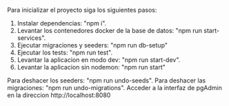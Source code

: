 Para inicializar el proyecto siga los siguientes pasos:

1. Instalar dependencias: "npm i".
2. Levantar los contenedores docker de la base de datos: "npm run start-services".
3. Ejecutar migraciones y seeders: "npm run db-setup"
4. Ejecutar los tests: "npm run test".
5. Levantar la aplicacion en modo dev: "npm run start-dev".
6. Levantar la aplicacion sin nodemon: "npm run start"

Para deshacer los seeders: "npm run undo-seeds".
Para deshacer las migraciones: "npm run undo-migrations".
Acceder a la interfaz de pgAdmin en la direccion http://localhost:8080